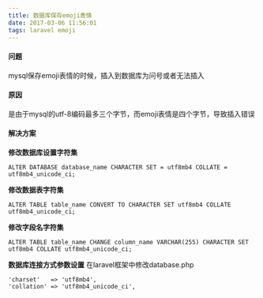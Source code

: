```yaml
---
title: 数据库保存emoji表情
date: 2017-03-06 11:56:01
tags: laravel emoji
---
```

#### 问题
mysql保存emoji表情的时候，插入到数据库为问号或者无法插入
#### 原因
是由于mysql的utf-8编码最多三个字节，而emoji表情是四个字节，导致插入错误
#### 解决方案
**修改数据库设置字符集**

```
ALTER DATABASE database_name CHARACTER SET = utf8mb4 COLLATE = utf8mb4_unicode_ci;
```

**修改数据表字符集**

```
ALTER TABLE table_name CONVERT TO CHARACTER SET utf8mb4 COLLATE utf8mb4_unicode_ci;
```

**修改字段名字符集**

```
ALTER TABLE table_name CHANGE column_name VARCHAR(255) CHARACTER SET utf8mb4 COLLATE utf8mb4_unicode_ci;
```

**数据库连接方式参数设置**
在laravel框架中修改database.php

```
'charset'   => 'utf8mb4',
'collation' => 'utf8mb4_unicode_ci',
```

